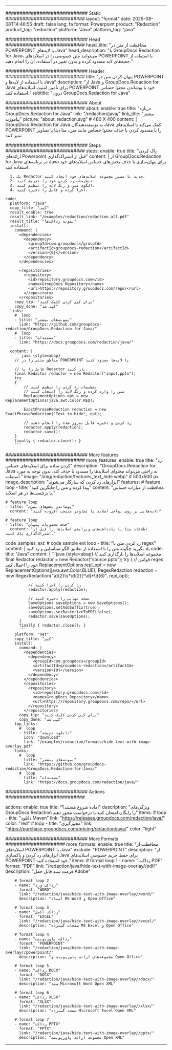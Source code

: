 
---
############################# Static ############################
layout: "format"
date:  2025-08-08T14:46:55
draft: false
lang: fa
format: Powerpoint
product: "Redaction"
product_tag: "redaction"
platform: "Java"
platform_tag: "java"

############################# Head ############################
head_title: "محافظت از متن در POWERPOINT با لایه‌های Java"
head_description: "با GroupDocs.Redaction for Java، می‌توانید متن خصوصی را در اسلایدهای POWERPOINT با استفاده از جعبه‌های لایه مسدود کرده و بدون تغییر در استفاده، آن را انجام دهید."

############################# Header ############################
title: "پنهان کردن متن در POWERPOINT با استفاده از لایه‌ها و Java" 
description: "از Java و GroupDocs.Redaction for Java برای تأمین امنیت اسلایدهای POWERPOINT خود با پوشاندن محتوا حساس استفاده کنید."
subtitle: "درون GroupDocs.Redaction for Java" 

############################# About ############################
about:
    enable: true
    title: "درباره GroupDocs.Redaction for Java"
    link: "/redaction/java/"
    link_title: "بیشتر بیاموزید"
    picture: "about_redaction.svg" # 480 X 400
    content: |
       GroupDocs.Redaction for Java به توسعه‌دهندگان Java کمک می‌کند تا اسلایدهای POWERPOINT را با مسدود کردن یا حذف محتوا حساس مانند متن، متا دیتا یا تصاویر تمیز کنند.

############################# Steps ############################
steps:
    enable: true
    title: "پاک کردن ارائه‌های Powerpoint قبل از اشتراک‌گذاری"
    content: |
      از GroupDocs.Redaction for Java در برنامه‌های Java برای پنهان‌سازی یا حذف بخش‌های حساس اسلایدهای خود استفاده کنید.
      
      1. یک Redactor جدید با مسیر مجموعه اسلایدهای خود ایجاد کنید.
      2. تنظیمات رد کردن خود را تعریف کنید.
      3. الگوی متن و رنگ لایه را تنظیم کنید.
      4. اجرا کرده و فایل را ذخیره کنید.
   
    code:
      platform: "java"
      copy_title: "کپی"
      result_enable: true
      result_link: "/examples/redaction/redaction_all.pdf"
      result_title: "نمونه رداکت‌ها"
      install:
        command: |
          <dependencies>
            <dependency>
              <groupId>com.groupdocs</groupId>
              <artifactId>groupdocs-redaction</artifactId>
              <version>{0}</version>
            </dependency>
          </dependencies>

          <repositories>
            <repository>
              <id>repository.groupdocs.com</id>
              <name>GroupDocs Repository</name>
              <url>https://repository.groupdocs.com/repo/</url>
            </repository>
          </repositories>
        copy_tip: "برای کپی کردن کلیک کنید"
        copy_done: "کپی شد"
      links:
        #  loop
        - title: "نمونه‌های بیشتر"
          link: "https://github.com/groupdocs-redaction/GroupDocs.Redaction-for-Java/"
        #  loop
        - title: "مستندات"
          link: "https://docs.groupdocs.com/redaction/java/"
          
      content: |
        ```java {style=abap}
        // مناطق متنی را در POWERPOINT با لایه‌ها مسدود کنید

        // فایل را با Redactor باز کنید
        final Redactor redactor = new Redactor("input.pptx");
        try
        {
            // تنظیمات رد کردن را تنظیم کنید
            // متن را وارد کرده و رنگ لایه را انتخاب کنید
            ReplacementOptions opt = new ReplacementOptions(java.awt.Color.RED);
            
            ExactPhraseRedaction redaction = new ExactPhraseRedaction("Text to hide", opt);

            // رد کردن و ذخیره فایل به‌روز شده را انجام دهید
            redactor.apply(redaction);
            redactor.save();
        }
        finally { redactor.close(); }
        ```            


############################# More features ############################
more_features:
  enable: true
  title: "رد کردن ساده برای اسلایدهای حساس"
  description: "GroupDocs.Redaction for Java به راحتی می‌تواند محتوای اسلایدها را مسدود یا حذف کند، بدون توجه به مورد استفاده."
  image: "/img/redaction/features_text_hide.webp" # 500x500 px
  image_description: "ابزارهای رد کردن که سازگار می‌شوند"
  features:
    # feature loop
    - title: "پیدا کرده و متن را جایگزین کنید"
      content: "محافظت از عبارات حساس یا برچسب‌ها در هر اسلاید."

    # feature loop
    - title: "پوشاندن بخش‌های بصری"
      content: "لایه‌هایی بر روی نواحی اسلاید یا تصاویر منتخب افزوده کنید."

    # feature loop
    - title: "حذف محتویات پنهان"
      content: "اطلاعات متا یا یادداشت‌های ویرایشی اسلایدها را قبل از اشتراک‌گذاری پاک کنید."
      
  code_samples_ext:
    # code sample ext loop
    - title: "رد کردن متن با regex"
      content: |
        یاد بگیرید چگونه متن را با استفاده از تطابق الگو شناسایی و رد کنید
      code:
        title: "Java"
        content: |
          ```java {style=abap}
          //  مجموعه اسلایدها را بارگذاری کنید
          final Redactor redactor = new Redactor("source.pptx");
          try
          {
              // قوانین regex خود را اعمال کنید
              ReplacementOptions repl_opt = new ReplacementOptions(java.awt.Color.BLUE);
              RegexRedaction redaction = new RegexRedaction("\\d{2}\\s*\\d{2}[^\\d]*\\d{6}", repl_opt);
              
              // رد کردن را اجرا کنید
              redactor.apply(redaction);

              // نسخه نهایی را ذخیره کنید
              SaveOptions saveOptions = new SaveOptions();
              saveOptions.setAddSuffix(true);
              saveOptions.setRasterizeToPDF(false);
              redactor.save(saveOptions);
          }
          finally { redactor.close(); }
          ```
        platform: "net"
        copy_title: "کپی"
        install:
          command: |
            <dependencies>
              <dependency>
                <groupId>com.groupdocs</groupId>
                <artifactId>groupdocs-redaction</artifactId>
                <version>{0}</version>
              </dependency>
            </dependencies>
            <repositories>
              <repository>
                <id>repository.groupdocs.com</id>
                <name>GroupDocs Repository</name>
                <url>https://repository.groupdocs.com/repo/</url>
              </repository>
            </repositories>
          copy_tip: "برای کپی کردن کلیک کنید"
          copy_done: "کپی شد"
        top_links:
          #  loop
          - title: "دانلود نتیجه"
            icon: "download"
            link: "/examples/redaction/formats/hide-text-with-image-overlay.pdf"
        links:
          #  loop
          - title: "نمونه‌های بیشتر"
            link: "https://github.com/groupdocs-redaction/GroupDocs.Redaction-for-Java/"
          #  loop
          - title: "مستندات"
            link: "https://docs.groupdocs.com/redaction/java/"


############################# Actions ############################

actions:
  enable: true
  title: "آماده شروع هستید؟"
  description: "ویژگی‌های GroupDocs.Redaction را رایگان امتحان کنید یا درخواست مجوز دهید"
  items:
    #  loop
    - title: "دانلود Maven"
      link: "https://releases.groupdocs.com/redaction/java/"
      color: "red"
        #  loop
    - title: "مجوزگیری"
      link: "https://purchase.groupdocs.com/pricing/redaction/java/"
      color: "light"


############################# More Formats #####################
more_formats:
    enable: true
    title: "محافظت از اسلایدهای POWERPOINT با Java"
    exclude: "POWERPOINT"
    description: "از ابزارهای رد کردن و پاکسازی Java برای حفظ حریم خصوصی اسلایدهای POWERPOINT خود استفاده کنید."
    items: 
        # format loop 1
        - name: "رداکت PDF"
          format: "PDF"
          link: "/redaction/java/hide-text-with-image-overlay//pdf/"
          description: "فرمت سند قابل حمل Adobe"

        # format loop 2
        - name: "رداکت ورد"
          format: "WORD"
          link: "/redaction/java/hide-text-with-image-overlay//word/"
          description: "اسناد MS Word و Open Office"
          
        # format loop 3
        - name: "رداکت اکسل"
          format: "EXCEL"
          link: "/redaction/java/hide-text-with-image-overlay//excel/"
          description: "صفحات گسترده MS Excel و Open Office"

        # format loop 4
        - name: "رداکت پاورپوینت"
          format: "POWERPOINT"
          link: "/redaction/java/hide-text-with-image-overlay//powerpoint/"
          description: "مجموعه‌های ارائه پاورپوینت و Open Office"

        # format loop 5
        - name: "رداکت DOCX"
          format: "DOCX"
          link: "/redaction/java/hide-text-with-image-overlay//docx/"
          description: "سند Microsoft Word Open XML"
          
        # format loop 6
        - name: "رداکت XLSX"
          format: "XLSX"
          link: "/redaction/java/hide-text-with-image-overlay//xlsx/"
          description: "صفحه گسترده Microsoft Excel Open XML"
          
        # format loop 7
        - name: "رداکت PPTX"
          format: "PPTX"
          link: "/redaction/java/hide-text-with-image-overlay//pptx/"
          description: "مجموعه ارائه پاورپوینت Open XML"


---